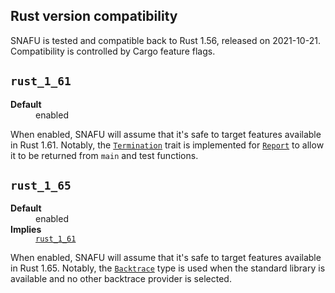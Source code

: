 ## Rust version compatibility

SNAFU is tested and compatible back to Rust 1.56, released on
2021-10-21. Compatibility is controlled by Cargo feature flags.

<style>
.snafu-ff-meta>dt {
  font-weight: bold;
}
.snafu-ff-meta>*>p {
  margin: 0;
}
</style>

## `rust_1_61`

<dl class="snafu-ff-meta">
<dt>Default</dt>
<dd>enabled</dd>
</dl>

When enabled, SNAFU will assume that it's safe to target features
available in Rust 1.61. Notably, the [`Termination`][] trait is
implemented for [`Report`][] to allow it to be returned from `main`
and test functions.

[`Termination`]: std::process::Termination
[`Report`]: crate::Report

## `rust_1_65`

<dl class="snafu-ff-meta">
<dt>Default</dt>
<dd>enabled</dd>
<dt>Implies</dt>
<dd>

[`rust_1_61`](#rust_1_61)

</dd>
</dl>

When enabled, SNAFU will assume that it's safe to target features
available in Rust 1.65. Notably, the [`Backtrace`][] type is used when
the standard library is available and no other backtrace provider is
selected.

[`Backtrace`]: std::backtrace::Backtrace
